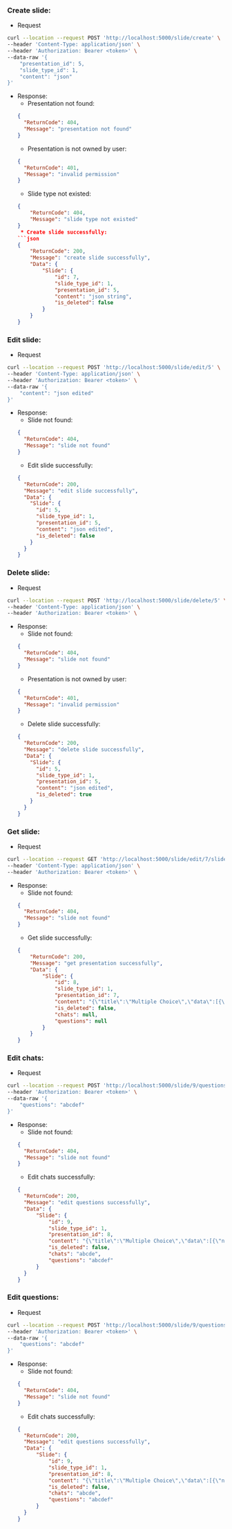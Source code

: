 ### Create slide:

- Request

```bash
curl --location --request POST 'http://localhost:5000/slide/create' \
--header 'Content-Type: application/json' \
--header 'Authorization: Bearer <token>' \
--data-raw '{
    "presentation_id": 5,
    "slide_type_id": 1,
    "content": "json"
}'
```

- Response:
  - Presentation not found:
  ```json
  {
    "ReturnCode": 404,
    "Message": "presentation not found"
  }
  ```
  - Presentation is not owned by user:
  ```json
  {
    "ReturnCode": 401,
    "Message": "invalid permission"
  }
  ```
  - Slide type not existed:
  ````json
  {
      "ReturnCode": 404,
      "Message": "slide type not existed"
  }
   * Create slide successfully:
  ```json
  {
      "ReturnCode": 200,
      "Message": "create slide successfully",
      "Data": {
          "Slide": {
              "id": 7,
              "slide_type_id": 1,
              "presentation_id": 5,
              "content": "json string",
              "is_deleted": false
          }
      }
  }
  ````

### Edit slide:

- Request

```bash
curl --location --request POST 'http://localhost:5000/slide/edit/5' \
--header 'Content-Type: application/json' \
--header 'Authorization: Bearer <token>' \
--data-raw '{
    "content": "json edited"
}'
```

- Response:
  - Slide not found:
  ```json
  {
    "ReturnCode": 404,
    "Message": "slide not found"
  }
  ```
  - Edit slide successfully:
  ```json
  {
    "ReturnCode": 200,
    "Message": "edit slide successfully",
    "Data": {
      "Slide": {
        "id": 5,
        "slide_type_id": 1,
        "presentation_id": 5,
        "content": "json edited",
        "is_deleted": false
      }
    }
  }
  ```

### Delete slide:

- Request

```bash
curl --location --request POST 'http://localhost:5000/slide/delete/5' \
--header 'Content-Type: application/json' \
--header 'Authorization: Bearer <token>' \
```

- Response:
  - Slide not found:
  ```json
  {
    "ReturnCode": 404,
    "Message": "slide not found"
  }
  ```
  - Presentation is not owned by user:
  ```json
  {
    "ReturnCode": 401,
    "Message": "invalid permission"
  }
  ```
  - Delete slide successfully:
  ```json
  {
    "ReturnCode": 200,
    "Message": "delete slide successfully",
    "Data": {
      "Slide": {
        "id": 5,
        "slide_type_id": 1,
        "presentation_id": 5,
        "content": "json edited",
        "is_deleted": true
      }
    }
  }
  ```

### Get slide:

- Request

```bash
curl --location --request GET 'http://localhost:5000/slide/edit/7/slideshow' \
--header 'Content-Type: application/json' \
--header 'Authorization: Bearer <token>' \
```

- Response:
  - Slide not found:
  ```json
  {
    "ReturnCode": 404,
    "Message": "slide not found"
  }
  ```
  - Get slide successfully:
  ```json
  {
      "ReturnCode": 200,
      "Message": "get presentation successfully",
      "Data": {
          "Slide": {
              "id": 8,
              "slide_type_id": 1,
              "presentation_id": 7,
              "content": "{\"title\":\"Multiple Choice\",\"data\":[{\"name\":\"Option 1\",\"count\":0},{\"name\":\"Option 2\",\"count\":0},{\"name\":\"Option 3\",\"count\":0}]}",
              "is_deleted": false,
              "chats": null,
              "questions": null
          }
      }
  }

  ```

### Edit chats:

- Request

```bash
curl --location --request POST 'http://localhost:5000/slide/9/questions' \
--header 'Authorization: Bearer <token>' \
--data-raw '{
    "questions": "abcdef"
}'
```

- Response:
  - Slide not found:
  ```json
  {
    "ReturnCode": 404,
    "Message": "slide not found"
  }
  ```
  - Edit chats successfully:
  ```json
  {
    "ReturnCode": 200,
    "Message": "edit questions successfully",
    "Data": {
        "Slide": {
            "id": 9,
            "slide_type_id": 1,
            "presentation_id": 8,
            "content": "{\"title\":\"Multiple Choice\",\"data\":[{\"name\":\"Option 1\",\"count\":0},{\"name\":\"Option 2\",\"count\":0},{\"name\":\"Option 3\",\"count\":0}]}",
            "is_deleted": false,
            "chats": "abcde",
            "questions": "abcdef"
        }
    }
  }
  ```

### Edit questions:

- Request

```bash
curl --location --request POST 'http://localhost:5000/slide/9/questions' \
--header 'Authorization: Bearer <token>' \
--data-raw '{
    "questions": "abcdef"
}'
```

- Response:
  - Slide not found:
  ```json
  {
    "ReturnCode": 404,
    "Message": "slide not found"
  }
  ```
  - Edit chats successfully:
  ```json
  {
    "ReturnCode": 200,
    "Message": "edit questions successfully",
    "Data": {
        "Slide": {
            "id": 9,
            "slide_type_id": 1,
            "presentation_id": 8,
            "content": "{\"title\":\"Multiple Choice\",\"data\":[{\"name\":\"Option 1\",\"count\":0},{\"name\":\"Option 2\",\"count\":0},{\"name\":\"Option 3\",\"count\":0}]}",
            "is_deleted": false,
            "chats": "abcde",
            "questions": "abcdef"
        }
    }
  }
  ```